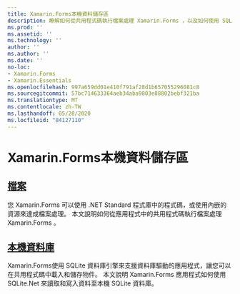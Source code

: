 ```yaml
---
title: Xamarin.Forms本機資料儲存區
description: 瞭解如何從共用程式碼執行檔案處理 Xamarin.Forms ，以及如何使用 SQLite.Net 來讀取和寫入資料至本機 SQLite 資料庫。
ms.prod: ''
ms.assetid: ''
ms.technology: ''
author: ''
ms.author: ''
ms.date: ''
no-loc:
- Xamarin.Forms
- Xamarin.Essentials
ms.openlocfilehash: 997a659dd01e410f791af28d1b657055296081c8
ms.sourcegitcommit: 57bc714633364aeb34aba9803e88802bebf321ba
ms.translationtype: MT
ms.contentlocale: zh-TW
ms.lasthandoff: 05/28/2020
ms.locfileid: "84127110"
---
```

# <a name="xamarinforms-local-data-storage"></a>Xamarin.Forms本機資料儲存區

## <a name="files"></a>[檔案](files.md)

您 Xamarin.Forms 可以使用 .NET Standard 程式庫中的程式碼，或使用內嵌的資源來達成檔案處理。 本文說明如何從應用程式中的共用程式碼執行檔案處理 Xamarin.Forms 。

## <a name="local-databases"></a>[本機資料庫](databases.md)

Xamarin.Forms使用 SQLite 資料庫引擎來支援資料庫驅動的應用程式，讓您可以在共用程式碼中載入和儲存物件。 本文說明 Xamarin.Forms 應用程式如何使用 SQLite.Net 來讀取和寫入資料至本機 SQLite 資料庫。
